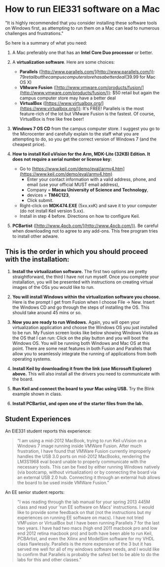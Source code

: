 # **How to run EIE331 software on a Mac**

"It is highly recommended that you consider installing these software tools on Windows first, as attempting to run them on a Mac can lead to numerous challenges and frustrations."

So here is a summary of what you need:

1. A Mac preferably one that has an **Intel Core Duo processor** or better.

2. A **virtualization software**. Here are some choices:
   - **Parallels** ([http://www.parallels.com/](http://www.parallels.com/)): $79 retail but the campus computer store has a better deal ($39.99 for Mac OS X)
   - **VMware Fusion** ([http://www.vmware.com/products/fusion/](http://www.vmware.com/products/fusion/)): $50 retail but again the campus computer store may have a better deal
   - **VirtualBox** ([https://www.virtualbox.org/](https://www.virtualbox.org/)): It's FREE! Parallels is the most feature-rich of the lot but VMware Fusion is the fastest. Of course, VirtualBox is free like free beer!

3. **Windows 7 OS CD** from the campus computer store. I suggest you go to the Microcenter and carefully explain to the staff what you are attempting to do, so you get the correct version of Windows 7 (and the cheapest price).

4. **How to install Keil uVision for the Arm, MDK-Lite (32KB) Edition. It does not require a serial number or license key:**
   - Go to [https://www.keil.com/demo/eval/armv4.htm](https://www.keil.com/demo/eval/armv4.htm)
     - Enter your contact information with a valid address, phone, and email (use your official MUST email address),
     - Company = **Macau University of Science and Technology**,
     - devices = **TM4C123**,
     - Click submit.
   - Right-click on **MDK474.EXE** (5xx.xxK) and save it to your computer (do not install Keil version 5.xx).
   - Install in step 4 before. Directions on how to configure Keil.

5. **PCBartist** ([http://www.4pcb.com/](http://www.4pcb.com/)). Be careful when downloading not to agree to any add-ons. This free program tries to install other adware.

## **This is the order in which you should proceed with the installation:**

1. **Install the virtualization software.** The first two options are pretty straightforward, the third I have not run myself. Once you complete your installation, you will be presented with instructions on creating virtual images of the OSs you would like to run.

2. **You will install Windows within the virtualization software you choose.** Here is the prompt I get from Fusion when I choose File -> New. Insert the Windows CD and go through the steps of installing the OS. This should take around 45 mins or so.

3. **Now you are ready to run Windows.** Again, you will open your virtualization application and choose the Windows OS you just installed to be run. My Fusion screen looks like below showing Windows Vista as the OS that I can run: Click on the play button and you will boot the Windows OS. You will be running both Windows and Mac OS at this point. There are some neat features in both Fusion and Parallels that allow you to seamlessly integrate the running of applications from both operating systems.

4. **Install Keil by downloading it from the link (use Microsoft Explorer) above.** This will also install all the drivers you need to communicate with the board.

5. **Run Keil and connect the board to your Mac using USB.** Try the Blink example shown in class.

6. **Install PCBartist, and open one of the starter files from the lab.**

## **Student Experiences**

An EIE331 student reports this experience:

> “I am using a mid-2012 MacBook, trying to run Keil uVision on a Windows 7 image running inside VMWare Fusion. After much frustration, I have found that VMWare Fusion currently improperly handles the USB 3.0 ports on mid-2012 MacBooks, rendering the LM3S1968 eval board unable to properly communicate with the necessary tools. This can be fixed by either running Windows natively (via bootcamp, without virtualization) or by connecting the board via an external USB 2.0 hub. Connecting it through an external hub allows the board to be used inside VMWare Fusion.”

An EE senior student reports:

> "I was reading through the lab manual for your spring 2013 445M class and read your 'run EE software on Macs' instructions. I would like to provide some feedback on that (not the instructions but my experiences on running EE software on macs). I have not tried VMFusion or VirtualBox but I have been running Parallels 7 for the last two years. I have had two macs (high end 2011 macbook pro and low end 2012 retina macbook pro) and both have been able to run Keil, PCBArtist, and even the Xilinx and ModelSim software for my VHDL class flawlessly. Parallels is the more expensive of the 3 but it has served me well for all of my windows software needs, and I would like to confirm that Parallels is probably the safest bet to be able to do the labs for this and other classes."
